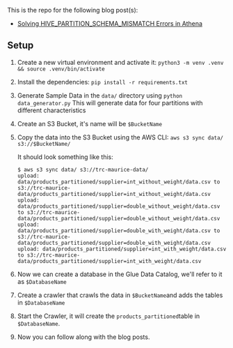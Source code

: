 This is the repo for the following blog post(s):

- [Solving HIVE_PARTITION_SCHEMA_MISMATCH Errors in Athena](https://aws-blog.de/2022/01/solving-hive-partition-schema-mismatch-errors-in-athena.html)

## Setup

1. Create a new virtual environment and activate it: `python3 -m venv .venv  && source .venv/bin/activate`
2. Install the dependencies: `pip install -r requirements.txt`
3. Generate Sample Data in the `data/` directory using `python data_generator.py`
    This will generate data for four partitions with different characteristics
4. Create an S3 Bucket, it's name will be `$BucketName`
5. Copy the data into the S3 Bucket using the AWS CLI: `aws s3 sync data/ s3://$BucketName/`

    It should look something like this:

    ```terminal
    $ aws s3 sync data/ s3://trc-maurice-data/
    upload: data/products_partitioned/supplier=int_without_weight/data.csv to s3://trc-maurice-data/products_partitioned/supplier=int_without_weight/data.csv
    upload: data/products_partitioned/supplier=double_without_weight/data.csv to s3://trc-maurice-data/products_partitioned/supplier=double_without_weight/data.csv
    upload: data/products_partitioned/supplier=double_with_weight/data.csv to s3://trc-maurice-data/products_partitioned/supplier=double_with_weight/data.csv
    upload: data/products_partitioned/supplier=int_with_weight/data.csv to s3://trc-maurice-data/products_partitioned/supplier=int_with_weight/data.csv
    ```

6. Now we can create a database in the Glue Data Catalog, we'll refer to it as `$DatabaseName`
7. Create a crawler that crawls the data in `$BucketName`and adds the tables in `$DatabaseName`
8. Start the Crawler, it will create the `products_partitioned`table in `$DatabaseName`.
9. Now you can follow along with the blog posts.